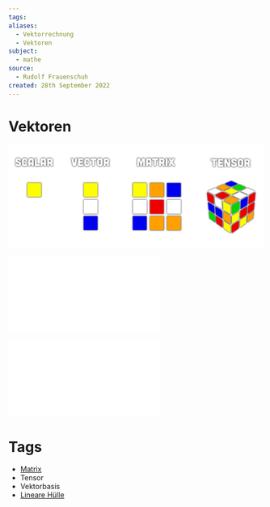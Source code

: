 ```yaml
---
tags: 
aliases:
  - Vektorrechnung
  - Vektoren
subject:
  - mathe
source:
  - Rudolf Frauenschuh
created: 28th September 2022
---
```


# Vektoren

![](assets/VectorMatrixTensor.png)

![Skalarprodukt](Skalarprodukt.md)

![Kreuzprodukt](Kreuzprodukt.md)

# Tags

- [Matrix](../mathe%20(4)/Matrix.md)
- Tensor
- Vektorbasis
- [Lineare Hülle](../mathe%20(4)/Lineare%20Hülle.md)